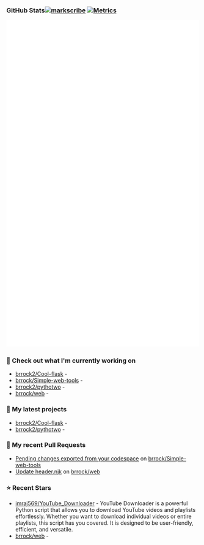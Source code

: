 
### GitHub Stats[![markscribe](https://github.com/brrock2/brrock2/actions/workflows/markscribe.yml/badge.svg)](https://github.com/brrock2/brrock2/actions/workflows/markscribe.yml) [![Metrics](https://github.com/brrock2/brrock2/actions/workflows/update-readme.yml/badge.svg)](https://github.com/brrock2/brrock2/actions/workflows/update-readme.yml)
<p align="left"><img src="https://github.com/brrock/brrock/raw/main/github-metrics.svg" /></p>

### 👷 Check out what I'm currently working on

- [brrock2/Cool-flask](https://github.com/brrock2/Cool-flask) - 
- [brrock/Simple-web-tools](https://github.com/brrock/Simple-web-tools) - 
- [brrock2/pythotwo](https://github.com/brrock2/pythotwo) - 
- [brrock/web](https://github.com/brrock/web) - 
### 🌱 My latest projects

- [brrock2/Cool-flask](https://github.com/brrock2/Cool-flask) - 
- [brrock2/pythotwo](https://github.com/brrock2/pythotwo) - 
### 🔨 My recent Pull Requests

- [Pending changes exported from your codespace](https://github.com/brrock/Simple-web-tools/pull/1) on [brrock/Simple-web-tools](https://github.com/brrock/Simple-web-tools)
- [Update header.njk](https://github.com/brrock/web/pull/4) on [brrock/web](https://github.com/brrock/web)
### ⭐ Recent Stars

- [imraj569/YouTube_Downloader](https://github.com/imraj569/YouTube_Downloader) - YouTube Downloader is a powerful Python script that allows you to download YouTube videos and playlists effortlessly. Whether you want to download individual videos or entire playlists, this script has you covered. It is designed to be user-friendly, efficient, and versatile.
- [brrock/web](https://github.com/brrock/web) - 
